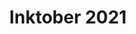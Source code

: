 ---
title: "Inktober 2021"
draft: false
slug: "inktober-2021"
weight: "19"
aliases:
- "/work/illustration/inktober-2021-01/"

thumbnail: [
	"illustrations/illustration_017.jpg"
]

header: {
	h1: "..."
}

block_selected: {
	h2: "(description coming soon)",
	bgcolor: "#5028C7",
	img: [ 
		{class: "gallery-col-12", path: "illustrations/illustration_017.jpg"}
	]
}

block_interested: {
	title: "Interested?\nLet's get in touch!"
}

---